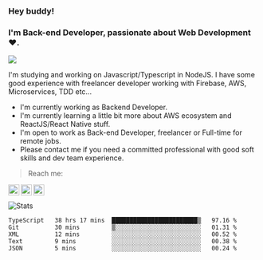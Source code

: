 ### Hey buddy!

### I'm Back-end Developer, passionate about Web Development :heart:.
<img src="https://img.shields.io/github/followers/bertbr?style=social"/>

I'm studying and working on Javascript/Typescript in NodeJS. I have some good experience with freelancer developer working with Firebase, AWS, Microservices, TDD etc...

- I'm currently working as Backend Developer.
- I'm currently learning a little bit more about AWS ecosystem and ReactJS/React Native stuff.
- I'm open to work as Back-end Developer, freelancer or Full-time for remote jobs.
- Please contact me if you need a committed professional with good soft skills and dev team experience.


> Reach me:
<a href="https://www.linkedin.com/in/viniciusmvn">
  <img align="left" alt="My LinkdeIn" width="22px" src="https://image.flaticon.com/icons/svg/145/145807.svg" />
</a>
<a href="mailto:viniciusmvn@pm.me">
  <img align="left" alt="Mail me" width="22px" src="https://image.flaticon.com/icons/svg/1057/1057100.svg" />
</a>
<a href="https://t.me/bertinnn">
  <img align="left" alt="My Telegram" width="22px" src="https://image.flaticon.com/icons/svg/2111/2111646.svg" />
</a>

<br />
<br />
<img alt="Stats" src="https://github-readme-stats.vercel.app/api?username=bertbr&theme=dracula&show_icons=true" />


<!--START_SECTION:waka-->
```text
TypeScript   38 hrs 17 mins  ████████████████████████▒   97.16 % 
Git          30 mins         ▒░░░░░░░░░░░░░░░░░░░░░░░░   01.31 % 
XML          12 mins         ░░░░░░░░░░░░░░░░░░░░░░░░░   00.52 % 
Text         9 mins          ░░░░░░░░░░░░░░░░░░░░░░░░░   00.38 % 
JSON         5 mins          ░░░░░░░░░░░░░░░░░░░░░░░░░   00.24 % 
```
<!--END_SECTION:waka-->
